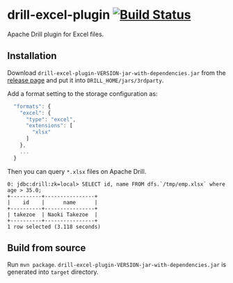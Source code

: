 drill-excel-plugin [![Build Status](https://travis-ci.org/bizreach/drill-excel-plugin.svg?branch=master)](https://travis-ci.org/bizreach/drill-excel-plugin)
==================
Apache Drill plugin for Excel files.

Installation
----

Download `drill-excel-plugin-VERSION-jar-with-dependencies.jar` from the [release page](https://github.com/bizreach/drill-excel-plugin/releases) and put it into `DRILL_HOME/jars/3rdparty`.

Add a format setting to the storage configuration as:

```javascript
  "formats": {
    "excel": {
      "type": "excel",
      "extensions": [
        "xlsx"
      ]
    },
    ...
  }
```

Then you can query `*.xlsx` files on Apache Drill.

```
0: jdbc:drill:zk=local> SELECT id, name FROM dfs.`/tmp/emp.xlsx` where age > 35.0;
+----------+----------------+
|    id    |      name      |
+----------+----------------+
| takezoe  | Naoki Takezoe  |
+----------+----------------+
1 row selected (3.118 seconds)
```

Build from source
----

Run `mvn package`. `drill-excel-plugin-VERSION-jar-with-dependencies.jar` is generated into `target` directory.
